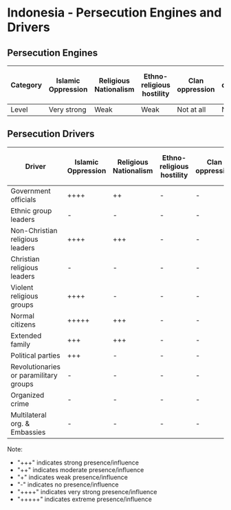 # Indonesia - Persecution Engines and Drivers

## Persecution Engines

| Category | Islamic Oppression | Religious Nationalism | Ethno-religious hostility | Clan oppression | Christian denominational oppression | Communist and post-Communist oppression | Secular intolerance | Dictatorial paranoia | Organized corruption and crime |
|----------|-------------------|----------------------|---------------------------|-----------------|-------------------------------------|------------------------------------------|---------------------|---------------------|------------------------------|
| Level | Very strong | Weak | Weak | Not at all | Not at all | Not at all | Not at all | Not at all | Not at all |

## Persecution Drivers

| Driver | Islamic Oppression | Religious Nationalism | Ethno-religious hostility | Clan oppression | Christian denominational oppression | Communist and post-Communist oppression | Secular intolerance | Dictatorial paranoia | Organized corruption and crime |
|--------|-------------------|----------------------|---------------------------|-----------------|-------------------------------------|------------------------------------------|---------------------|---------------------|------------------------------|
| Government officials | ++++ | ++ | - | - | - | - | - | - | - |
| Ethnic group leaders | - | - | - | - | - | - | - | - | - |
| Non-Christian religious leaders | ++++ | +++ | - | - | - | - | - | - | - |
| Christian religious leaders | - | - | - | - | - | - | - | - | - |
| Violent religious groups | ++++ | - | - | - | - | - | - | - | - |
| Normal citizens | +++++ | +++ | - | - | - | - | - | - | - |
| Extended family | +++ | +++ | - | - | - | - | - | - | - |
| Political parties | +++ | - | - | - | - | - | - | - | - |
| Revolutionaries or paramilitary groups | - | - | - | - | - | - | - | - | - |
| Organized crime | - | - | - | - | - | - | - | - | - |
| Multilateral org. & Embassies | - | - | - | - | - | - | - | - | - |

Note: 
- "+++" indicates strong presence/influence
- "++" indicates moderate presence/influence
- "+" indicates weak presence/influence
- "-" indicates no presence/influence
- "++++" indicates very strong presence/influence
- "+++++" indicates extreme presence/influence